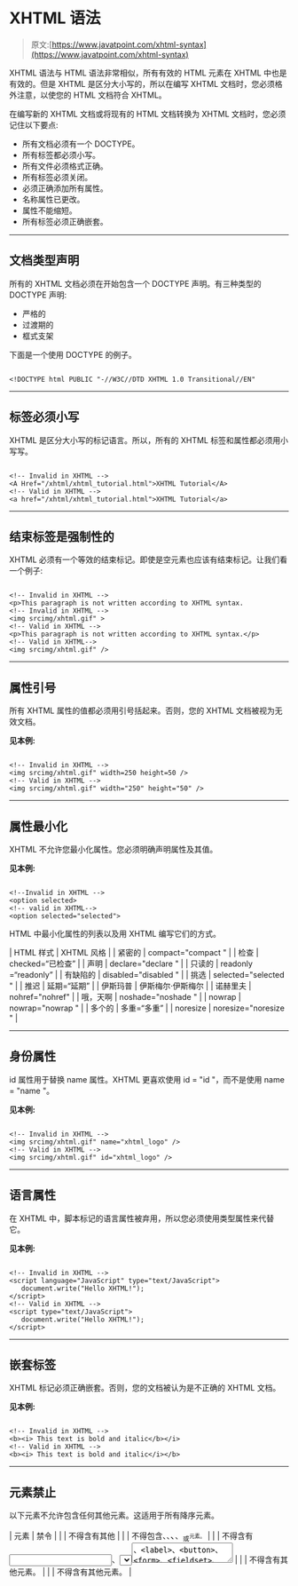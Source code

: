 # XHTML 语法

> 原文:[https://www.javatpoint.com/xhtml-syntax](https://www.javatpoint.com/xhtml-syntax)

XHTML 语法与 HTML 语法非常相似，所有有效的 HTML 元素在 XHTML 中也是有效的。但是 XHTML 是区分大小写的，所以在编写 XHTML 文档时，您必须格外注意，以使您的 HTML 文档符合 XHTML。

在编写新的 XHTML 文档或将现有的 HTML 文档转换为 XHTML 文档时，您必须记住以下要点:

*   所有文档必须有一个 DOCTYPE。
*   所有标签都必须小写。
*   所有文件必须格式正确。
*   所有标签必须关闭。
*   必须正确添加所有属性。
*   名称属性已更改。
*   属性不能缩短。
*   所有标签必须正确嵌套。

* * *

## 文档类型声明

所有的 XHTML 文档必须在开始包含一个 DOCTYPE 声明。有三种类型的 DOCTYPE 声明:

*   严格的
*   过渡期的
*   框式支架

下面是一个使用 DOCTYPE 的例子。

```

<!DOCTYPE html PUBLIC "-//W3C//DTD XHTML 1.0 Transitional//EN"

```

* * *

## 标签必须小写

XHTML 是区分大小写的标记语言。所以，所有的 XHTML 标签和属性都必须用小写写。

```

<!-- Invalid in XHTML -->
<A Href="/xhtml/xhtml_tutorial.html">XHTML Tutorial</A>
<!-- Valid in XHTML -->
<a href="/xhtml/xhtml_tutorial.html">XHTML Tutorial</a> 

```

* * *

## 结束标签是强制性的

XHTML 必须有一个等效的结束标记。即使是空元素也应该有结束标记。让我们看一个例子:

```

<!-- Invalid in XHTML -->
<p>This paragraph is not written according to XHTML syntax.
<!-- Invalid in XHTML -->
<img srcimg/xhtml.gif" >
<!-- Valid in XHTML -->
<p>This paragraph is not written according to XHTML syntax.</p>
<!-- Valid in XHTML-->
<img srcimg/xhtml.gif" />

```

* * *

## 属性引号

所有 XHTML 属性的值都必须用引号括起来。否则，您的 XHTML 文档被视为无效文档。

**见本例:**

```

<!-- Invalid in XHTML -->
<img srcimg/xhtml.gif" width=250 height=50 />
<!-- Valid in XHTML -->
<img srcimg/xhtml.gif" width="250" height="50" /> 

```

* * *

## 属性最小化

XHTML 不允许您最小化属性。您必须明确声明属性及其值。

**见本例:**

```

<!--Invalid in XHTML -->
<option selected>
<!-- valid in XHTML-->
<option selected="selected"> 

```

HTML 中最小化属性的列表以及用 XHTML 编写它们的方式。

| HTML 样式 | XHTML 风格 |
| 紧密的 | compact="compact " |
| 检查 | checked=“已检查” |
| 声明 | declare="declare " |
| 只读的 | readonly =“readonly” |
| 有缺陷的 | disabled="disabled " |
| 挑选 | selected="selected " |
| 推迟 | 延期=“延期” |
| 伊斯玛普 | 伊斯梅尔·伊斯梅尔 |
| 诺赫里夫 | nohref="nohref" |
| 哦，天啊 | noshade="noshade " |
| nowrap | nowrap="nowrap " |
| 多个的 | 多重=“多重” |
| noresize | noresize="noresize " |

* * *

## 身份属性

id 属性用于替换 name 属性。XHTML 更喜欢使用 id = "id "，而不是使用 name = "name "。

**见本例:**

```

<!-- Invalid in XHTML -->
<img srcimg/xhtml.gif" name="xhtml_logo" />
<!-- Valid in XHTML -->
<img srcimg/xhtml.gif" id="xhtml_logo" />

```

* * *

## 语言属性

在 XHTML 中，脚本标记的语言属性被弃用，所以您必须使用类型属性来代替它。

**见本例:**

```

<!-- Invalid in XHTML -->
<script language="JavaScript" type="text/JavaScript">
   document.write("Hello XHTML!");
</script>
<!-- Valid in XHTML -->
<script type="text/JavaScript">
   document.write("Hello XHTML!");
</script> 	

```

* * *

## 嵌套标签

XHTML 标记必须正确嵌套。否则，您的文档被认为是不正确的 XHTML 文档。

**见本例:**

```

<!-- Invalid in XHTML -->
<b><i> This text is bold and italic</b></i>
<!-- Valid in XHTML -->
<b><i> This text is bold and italic</i></b>

```

* * *

## 元素禁止

以下元素不允许包含任何其他元素。这适用于所有降序元素。

| 元素 | 禁令 |
|  | 不得含有其他 |
|  | 不得包含、<object>、<big>、<small>、<sub>或<sup>元素。</sup></sub></small></big></object> |
|  | 不得含有<input>、<select>、</select><textarea>、<label>、<button>、<form>、<fieldset>、<iframe>或<isindex/>元素。</iframe></fieldset></form></button></label></textarea> |
| <label></label> | 不得含有其他<label>元素。</label> |
|  | 不得含有其他元素。 |